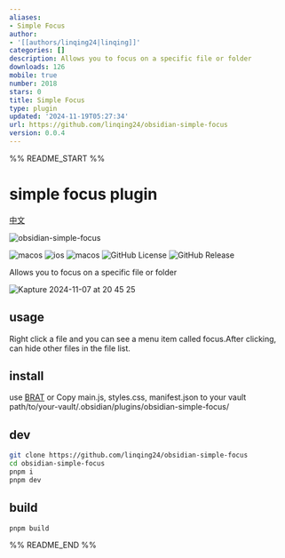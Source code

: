 ```yaml
---
aliases:
- Simple Focus
author:
- '[[authors/linqing24|linqing]]'
categories: []
description: Allows you to focus on a specific file or folder
downloads: 126
mobile: true
number: 2018
stars: 0
title: Simple Focus
type: plugin
updated: '2024-11-19T05:27:34'
url: https://github.com/linqing24/obsidian-simple-focus
version: 0.0.4
---
```


%% README_START %%

# simple focus plugin

[中文](./README-ZH.md)

![obsidian-simple-focus](https://socialify.git.ci/linqing24/obsidian-simple-focus/image?font=Inter&issues=1&language=1&name=1&owner=1&pattern=Circuit%20Board&theme=Light)

![macos](https://img.shields.io/badge/platform-macOS-333?logo=apple) ![ios](https://img.shields.io/badge/platform-iOS-333?logo=apple) ![macos](https://img.shields.io/badge/obsidian-plugin-7C3AED?logo=obsidian) ![GitHub License](https://img.shields.io/github/license/linqing24/obsidian-simple-focus) ![GitHub Release](https://img.shields.io/github/v/release/linqing24/obsidian-simple-focus)


Allows you to focus on a specific file or folder


![Kapture 2024-11-07 at 20 45 25](https://github.com/user-attachments/assets/7e24b35d-d2a6-4ad7-8f0a-fc0c0fa5d802)



## usage

Right click a file and you can see a menu item called focus.After clicking, can hide other files in the file list.


## install

use [BRAT](https://github.com/TfTHacker/obsidian42-brat) or Copy main.js, styles.css, manifest.json to your vault path/to/your-vault/.obsidian/plugins/obsidian-simple-focus/

## dev

```bash
git clone https://github.com/linqing24/obsidian-simple-focus
cd obsidian-simple-focus
pnpm i
pnpm dev
```

## build

```bash
pnpm build
```


%% README_END %%